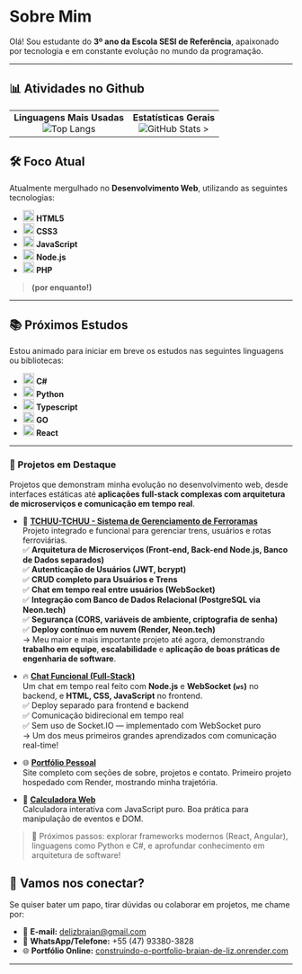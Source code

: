 # Sobre Mim

Olá! Sou estudante do **3º ano da Escola SESI de Referência**, apaixonado por tecnologia e em constante evolução no mundo da programação.

---

## 📊 Atividades no Github


<table>
  <tr>
    <td align="center">
      <strong>Linguagens Mais Usadas</strong><br>
      <img src="https://github-readme-stats.vercel.app/api/top-langs/?username=Braian-de-Liz&theme=github_dark&layout=compact&hide_border=true" alt="Top Langs">
    </td>
    <td align="center">
      <strong>Estatísticas Gerais</strong><br>
      <img src="https://github-readme-stats.vercel.app/api?username=Braian-de-Liz&theme=github_dark&show_icons=true&hide_border=true&count_private=true" alt="GitHub Stats">
    ></td>
  </tr>
</table


---

## 🛠️ Foco Atual

Atualmente mergulhado no **Desenvolvimento Web**, utilizando as seguintes tecnologias:

- <img src="https://cdn.jsdelivr.net/gh/devicons/devicon/icons/html5/html5-original.svg" alt="HTML5" width="20"/> **HTML5**
- <img src="https://cdn.jsdelivr.net/gh/devicons/devicon/icons/css3/css3-original.svg" alt="CSS3" width="20"/> **CSS3**
- <img src="https://cdn.jsdelivr.net/gh/devicons/devicon/icons/javascript/javascript-original.svg" alt="JavaScript" width="20"/> **JavaScript**
- <img src="https://cdn.jsdelivr.net/gh/devicons/devicon/icons/nodejs/nodejs-original.svg" alt="Node.js" width="20"/> **Node.js**
- <img src="https://cdn.jsdelivr.net/gh/devicons/devicon/icons/php/php-original.svg" alt="PHP" width="20"/> **PHP**


> **(por enquanto!)**

---

## 📚 Próximos Estudos

Estou animado para iniciar em breve os estudos nas seguintes linguagens ou bibliotecas:

- <img src="https://cdn.jsdelivr.net/gh/devicons/devicon/icons/csharp/csharp-original.svg" alt="C#" width="20"/> **C#**
- <img src="https://cdn.jsdelivr.net/gh/devicons/devicon/icons/python/python-original.svg" alt="Python" width="20"/> **Python**
- <img src="https://cdn.jsdelivr.net/gh/devicons/devicon/icons/typescript/typescript-original.svg" alt="Typescript" width="20"/> **Typescript**
- <img src="https://cdn.jsdelivr.net/gh/devicons/devicon/icons/go/go-original.svg" alt="GO" width="20"/> **GO**
- <img src="https://cdn.jsdelivr.net/gh/devicons/devicon/icons/react/react-original.svg" alt="React" width="20"/> **React**

---


### 💼 Projetos em Destaque

Projetos que demonstram minha evolução no desenvolvimento web, desde interfaces estáticas até **aplicações full-stack complexas com arquitetura de microserviços e comunicação em tempo real**.

- 🚆 **[TCHUU-TCHUU - Sistema de Gerenciamento de Ferroramas](https://github.com/Braian-de-Liz/Tchuu-Tchuu)**  
  Projeto integrado e funcional para gerenciar trens, usuários e rotas ferroviárias.  
  ✅ **Arquitetura de Microserviços (Front-end, Back-end Node.js, Banco de Dados separados)**  
  ✅ **Autenticação de Usuários (JWT, bcrypt)**  
  ✅ **CRUD completo para Usuários e Trens**  
  ✅ **Chat em tempo real entre usuários (WebSocket)**  
  ✅ **Integração com Banco de Dados Relacional (PostgreSQL via Neon.tech)**  
  ✅ **Segurança (CORS, variáveis de ambiente, criptografia de senha)**  
  ✅ **Deploy contínuo em nuvem (Render, Neon.tech)**  
  → Meu maior e mais importante projeto até agora, demonstrando **trabalho em equipe**, **escalabilidade** e **aplicação de boas práticas de engenharia de software**.

- 🔥 **[Chat Funcional (Full-Stack)](https://github.com/Braian-de-Liz/chat-funcional)**  
  Um chat em tempo real feito com **Node.js** e **WebSocket (`ws`)** no backend, e **HTML, CSS, JavaScript** no frontend.  
  ✅ Deploy separado para frontend e backend  
  ✅ Comunicação bidirecional em tempo real  
  ✅ Sem uso de Socket.IO — implementado com WebSocket puro  
  → Um dos meus primeiros grandes aprendizados com comunicação real-time!

- 🌐 **[Portfólio Pessoal](https://construindo-o-portfolio-braian-de-liz.onrender.com/HTML/index.html)**  
  Site completo com seções de sobre, projetos e contato. Primeiro projeto hospedado com Render, mostrando minha trajetória.

- 🧮 **[Calculadora Web](https://github.com/Braian-de-Liz/calculadora-web)**  
  Calculadora interativa com JavaScript puro. Boa prática para manipulação de eventos e DOM.

> 🚀 Próximos passos: explorar frameworks modernos (React, Angular), linguagens como Python e C#, e aprofundar conhecimento em arquitetura de software!




## 🚀 Vamos nos conectar?

Se quiser bater um papo, tirar dúvidas ou colaborar em projetos, me chame por:

- 📧 **E-mail:** [delizbraian@gmail.com](mailto:delizbraian@gmail.com)  
- 📱 **WhatsApp/Telefone:** +55 (47) 93380-3828  
- 🌐 **Portfólio Online:** [construindo-o-portfolio-braian-de-liz.onrender.com](https://construindo-o-portfolio-braian-de-liz.onrender.com/HTML/index.html)

---

